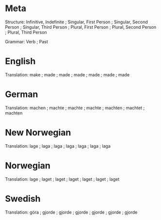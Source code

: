 Meta
====

Structure: Infinitive, Indefinite ;
           Singular, First Person ; Singular, Second Person ; Singular, Third Person ;
           Plural, First Person   ; Plural, Second Person   ; Plural, Third Person

Grammar:   Verb ; Past



English
=======

Translation: make ;
             made ; made ; made ;
             made ; made ; made



German
======

Translation: machen  ;
             machte  ; machte  ; machte  ;
             machten ; machtet ; machten



New Norwegian
=============

Translation: lage ;
             laga ; laga ; laga ;
             laga ; laga ; laga



Norwegian
=========

Translation: lage  ;
             laget ; laget ; laget ;
             laget ; laget ; laget



Swedish
=======

Translation: göra   ;
             gjorde ; gjorde ; gjorde ;
             gjorde ; gjorde ; gjorde
